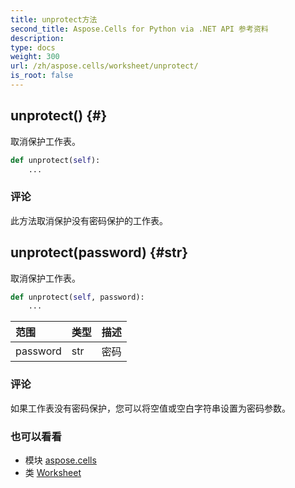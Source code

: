 ```yaml
---
title: unprotect方法
second_title: Aspose.Cells for Python via .NET API 参考资料
description:
type: docs
weight: 300
url: /zh/aspose.cells/worksheet/unprotect/
is_root: false
---
```

##  unprotect() {#}
取消保护工作表。



```python
def unprotect(self):
    ...
```


### 评论

此方法取消保护没有密码保护的工作表。

##  unprotect(password) {#str}

取消保护工作表。



```python
def unprotect(self, password):
    ...
```


|范围|类型|描述|
| :- | :- | :- |
| password | str |密码|
### 评论

如果工作表没有密码保护，您可以将空值或空白字符串设置为密码参数。


### 也可以看看

* 模块 [aspose.cells](../../)
* 类 [Worksheet](/cells/python-net/zh/aspose.cells/worksheet)
